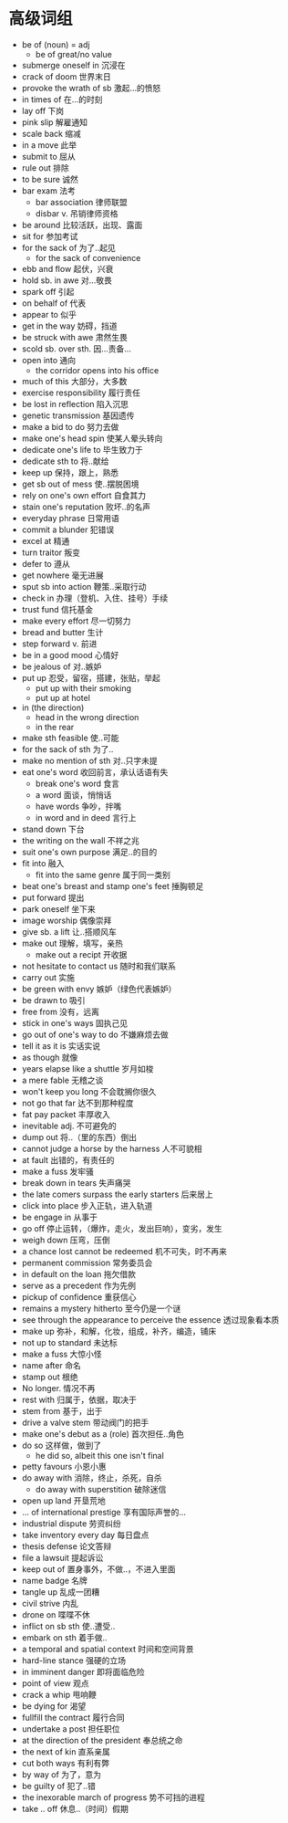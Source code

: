 # 高级词组

- be of (noun) = adj
  - be of great/no value
- submerge oneself in 沉浸在
- crack of doom 世界末日
- provoke the wrath of sb 激起...的愤怒
- in times of 在...的时刻
- lay off 下岗
- pink slip 解雇通知
- scale back 缩减
- in a move 此举
- submit to 屈从
- rule out 排除
- to be sure 诚然
- bar exam 法考
  - bar association 律师联盟
  - disbar v. 吊销律师资格
- be around 比较活跃，出现、露面
- sit for 参加考试
- for the sack of 为了..起见
  - for the sack of convenience
- ebb and flow 起伏，兴衰
- hold sb. in awe 对...敬畏
- spark off 引起
- on behalf of 代表
- appear to 似乎
- get in the way 妨碍，挡道
- be struck with awe 肃然生畏
- scold sb. over sth. 因...责备...
- open into 通向
  - the corridor opens into his office
- much of this 大部分，大多数
- exercise responsibility 履行责任
- be lost in reflection 陷入沉思
- genetic transmission 基因遗传
- make a bid to do 努力去做
- make one's head spin 使某人晕头转向
- dedicate one's life to 毕生致力于
- dedicate sth to 将..献给
- keep up 保持，跟上，熟悉
- get sb out of mess 使..摆脱困境
- rely on one's own effort 自食其力
- stain one's reputation 败坏..的名声
- everyday phrase 日常用语
- commit a blunder 犯错误
- excel at 精通
- turn traitor 叛变
- defer to 遵从
- get nowhere 毫无进展
- sput sb into action 鞭策..采取行动
- check in 办理（登机、入住、挂号）手续
- trust fund 信托基金
- make every effort 尽一切努力
- bread and butter 生计
- step forward v. 前进
- be in a good mood 心情好
- be jealous of 对..嫉妒
- put up 忍受，留宿，搭建，张贴，举起
  - put up with their smoking
  - put up at hotel
- in (the direction)
  - head in the wrong direction
  - in the rear
- make sth feasible 使..可能
- for the sack of sth 为了..
- make no mention of sth 对..只字未提
- eat one's word 收回前言，承认话语有失
  - break one's word 食言
  - a word 面谈，悄悄话
  - have words 争吵，拌嘴
  - in word and in deed 言行上
- stand down 下台
- the writing on the wall 不祥之兆
- suit one's own purpose 满足..的目的
- fit into 融入
  - fit into the same genre 属于同一类别
- beat one's breast and stamp one's feet 捶胸顿足
- put forward 提出
- park oneself 坐下来
- image worship 偶像崇拜
- give sb. a lift 让..搭顺风车
- make out 理解，填写，亲热
  - make out a recipt 开收据
- not hesitate to contact us 随时和我们联系
- carry out 实施
- be green with envy 嫉妒（绿色代表嫉妒）
- be drawn to 吸引
- free from 没有，远离
- stick in one's ways 固执己见
- go out of one's way to do 不嫌麻烦去做
- tell it as it is 实话实说
- as though 就像
- years elapse like a shuttle 岁月如梭
- a mere fable 无稽之谈
- won't keep you long 不会耽搁你很久
- not go that far 达不到那种程度
- fat pay packet 丰厚收入
- inevitable adj. 不可避免的
- dump out 将..（里的东西）倒出
- cannot judge a horse by the harness 人不可貌相
- at fault 出错的，有责任的
- make a fuss 发牢骚
- break down in tears 失声痛哭
- the late comers surpass the early starters 后来居上
- click into place 步入正轨，进入轨道
- be engage in 从事于
- go off 停止运转，（爆炸，走火，发出巨响），变劣，发生
- weigh down 压弯，压倒
- a chance lost cannot be redeemed 机不可失，时不再来
- permanent commission 常务委员会
- in default on the loan 拖欠借款
- serve as a precedent 作为先例
- pickup of confidence 重获信心
- remains a mystery hitherto 至今仍是一个谜
- see through the appearance to perceive the essence 透过现象看本质
- make up 弥补，和解，化妆，组成，补齐，编造，铺床
- not up to standard 未达标
- make a fuss 大惊小怪
- name after 命名
- stamp out 根绝
- No longer. 情况不再
- rest with 归属于，依据，取决于
- stem from 基于，出于
- drive a valve stem 带动阀门的把手
- make one's debut as a (role) 首次担任..角色
- do so 这样做，做到了
  - he did so, albeit this one isn't final
- petty favours 小恩小惠
- do away with 消除，终止，杀死，自杀
  - do away with superstition 破除迷信
- open up land 开垦荒地
- ... of international prestige 享有国际声誉的...
- industrial dispute 劳资纠纷
- take inventory every day 每日盘点
- thesis defense 论文答辩
- file a lawsuit 提起诉讼
- keep out of 置身事外，不做..，不进入里面
- name badge 名牌
- tangle up 乱成一团糟
- civil strive 内乱
- drone on 喋喋不休
- inflict on sb sth 使..遭受..
- embark on sth 着手做..
- a temporal and spatial context 时间和空间背景
- hard-line stance 强硬的立场
- in imminent danger 即将面临危险
- point of view 观点
- crack a whip 甩响鞭
- be dying for 渴望
- fullfill the contract 履行合同
- undertake a post 担任职位
- at the direction of the president 奉总统之命
- the next of kin 直系亲属
- cut both ways 有利有弊
- by way of 为了，意为
- be guilty of 犯了..错
- the inexorable march of progress 势不可挡的进程
- take .. off 休息..（时间）假期
